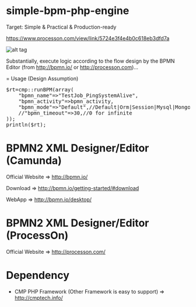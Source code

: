 # simple-bpm-php-engine

Target: Simple & Practical & Production-ready

https://www.processon.com/view/link/5724e3f4e4b0c618eb3dfd7a

![alt tag](https://www.processon.com/chart_image/5724e338e4b0c618eb3dfafc.png)

Substantially, execute logic according to the flow design by the BPMN Editor (from http://bpmn.io/ or http://processon.com)...

= Usage (Design Assumption)

<pre>
$rt=cmp::runBPM(array(
	"bpmn_name"=>"TestJob_PingSystemAlive",
	"bpmn_activity"=>bpmn_activity,
	"bpmn_mode"=>"Default",//Default|Orm|Session|Mysql|MongoDB|Redis|... , Default is Sessionless & Sync
	//"bpmn_timeout"=>30,//0 for infinite
));
println($rt);
</pre>

# BPMN2 XML Designer/Editor  (Camunda)

Official Website => http://bpmn.io/

Download =>  http://bpmn.io/getting-started/#download

WebApp => http://bpmn.io/desktop/

# BPMN2 XML Designer/Editor  (ProcessOn)

Official Website => http://processon.com/

# Dependency

* CMP PHP Framework (Other Framework is easy to support) => http://cmptech.info/




